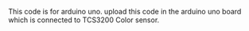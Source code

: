 This code is for arduino uno. upload this code in the arduino uno board which is connected to TCS3200 Color sensor.
